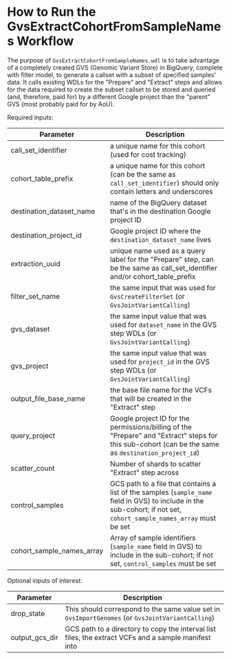 # How to Run the GvsExtractCohortFromSampleNames Workflow

The purpose of `GvsExtractCohortFromSampleNames.wdl` is to take advantage of a completely created GVS (Genomic Variant Store) in BigQuery, complete with filter model, to generate a callset with a subset of specified samples' data.  It calls existing WDLs for the "Prepare" and "Extract" steps and allows for the data required to create the subset callset to be stored and queried (and, therefore, paid for) by a different Google project than the "parent" GVS (most probably paid for by AoU).

Required inputs:

| Parameter              | Description                                                                                                                                                           |
|------------------------|-----------------------------------------------------------------------------------------------------------------------------------------------------------------------|
| call_set_identifier    | a unique name for this cohort (used for cost tracking)                                                                                                                |
 | cohort_table_prefix    | a unique name for this cohort (can be the same as `call_set_identifier`) should only contain letters and underscores                                                  |
 | destination_dataset_name | name of the BigQuery dataset that's in the destination Google project ID                                                                                              |
 | destination_project_id | Google project ID where the `destination_dataset_name` lives                                                                                                          |
 | extraction_uuid | unique name used as a query label for the "Prepare" step, can be the same as call_set_identifier and/or cohort_table_prefix                                           |
 | filter_set_name | the same input that was used for `GvsCreateFilterSet` (or `GvsJointVariantCalling`)                                                                                   |
 | gvs_dataset | the same input value that was used for `dataset_name` in the GVS step WDLs (or `GvsJointVariantCalling`)                                                              |
 | gvs_project | the same input value that was used for `project_id` in the GVS step WDLs (or `GvsJointVariantCalling`)                                                                |
 | output_file_base_name | the base file name for the VCFs that will be created in the "Extract" step                                                                                            |
 | query_project | Google project ID for the permissions/billing of the "Prepare" and "Extract" steps for this sub-cohort (can be the same as `destination_project_id`)                  |
 | scatter_count | Number of shards to scatter "Extract" step across                                                                                                                     |
 | control_samples | GCS path to a file that contains a list of the samples (`sample_name` field in GVS) to include in the sub-cohort; if not set, `cohort_sample_names_array` must be set |
 | cohort_sample_names_array | Array of sample identifiers (`sample_name` field in GVS) to include in the sub-cohort; if not set, `control_samples` must be set                                      |

Optional inputs of interest:

 | Parameter      | Description                                                                                          |
 |----------------|------------------------------------------------------------------------------------------------------|
 | drop_state     | This should correspond to the same value set in `GvsImportGenomes` (or `GvsJointVariantCalling`)     |
 | output_gcs_dir | GCS path to a directory to copy the interval list files, the extract VCFs and a sample manifest into | 
